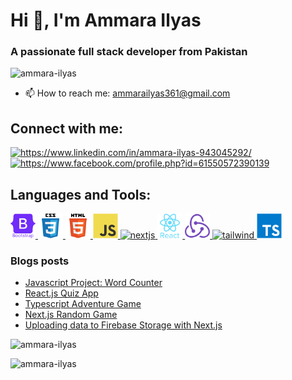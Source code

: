# Hi 👋, I'm Ammara Ilyas

### A passionate full stack developer from Pakistan

<p align="left">
  <img src="https://komarev.com/ghpvc/?username=ammara-ilyas&label=Profile%20views&color=0e75b6&style=flat" alt="ammara-ilyas" />
</p>



- 📫 How to reach me: ammarailyas361@gmail.com



## Connect with me:

<p align="left">
  <a href="https://www.linkedin.com/in/ammara-ilyas-943045292/" target="_blank">
    <img src="https://raw.githubusercontent.com/rahuldkjain/github-profile-readme-generator/master/src/images/icons/Social/linked-in-alt.svg" alt="https://www.linkedin.com/in/ammara-ilyas-943045292/" height="30" width="40" />
  </a>
  <a href="https://www.facebook.com/profile.php?id=61550572390139" target="_blank">
    <img src="https://raw.githubusercontent.com/rahuldkjain/github-profile-readme-generator/master/src/images/icons/Social/facebook.svg" alt="https://www.facebook.com/profile.php?id=61550572390139" height="30" width="40" />
  </a>
</p>

## Languages and Tools:

<p align="left">
  <a href="https://getbootstrap.com" target="_blank" rel="noreferrer">
    <img src="https://raw.githubusercontent.com/devicons/devicon/master/icons/bootstrap/bootstrap-plain-wordmark.svg" alt="bootstrap" width="40" height="40" />
  </a>
  <a href="https://www.w3schools.com/css/" target="_blank" rel="noreferrer">
    <img src="https://raw.githubusercontent.com/devicons/devicon/master/icons/css3/css3-original-wordmark.svg" alt="css3" width="40" height="40" />
  </a>
  <a href="https://www.w3.org/html/" target="_blank" rel="noreferrer">
    <img src="https://raw.githubusercontent.com/devicons/devicon/master/icons/html5/html5-original-wordmark.svg" alt="html5" width="40" height="40" />
  </a>
  <a href="https://developer.mozilla.org/en-US/docs/Web/JavaScript" target="_blank" rel="noreferrer">
    <img src="https://raw.githubusercontent.com/devicons/devicon/master/icons/javascript/javascript-original.svg" alt="javascript" width="40" height="40" />
  </a>
  <a href="https://nextjs.org/" target="_blank" rel="noreferrer">
    <img src="https://cdn.worldvectorlogo.com/logos/nextjs-2.svg" alt="nextjs" width="40" height="40" />
  </a>
  <a href="https://reactjs.org/" target="_blank" rel="noreferrer">
    <img src="https://raw.githubusercontent.com/devicons/devicon/master/icons/react/react-original-wordmark.svg" alt="react" width="40" height="40" />
  </a>
  <a href="https://redux.js.org" target="_blank" rel="noreferrer">
    <img src="https://raw.githubusercontent.com/devicons/devicon/master/icons/redux/redux-original.svg" alt="redux" width="40" height="40" />
  </a>
  <a href="https://tailwindcss.com/" target="_blank" rel="noreferrer">
    <img src="https://www.vectorlogo.zone/logos/tailwindcss/tailwindcss-icon.svg" alt="tailwind" width="40" height="40" />
  </a>
  <a href="https://www.typescriptlang.org/" target="_blank" rel="noreferrer">
    <img src="https://raw.githubusercontent.com/devicons/devicon/master/icons/typescript/typescript-original.svg" alt="typescript" width="40" height="40" />
  </a>
</p>

### Blogs posts

- [Javascript Project: Word Counter](https://github.com/ammara-Ilyas/Javascript_Projects/tree/main/Word%20counter)
- [React.js Quiz App](https://github.com/ammara-Ilyas/next_projects/tree/master/src/app/quiz)
- [Typescript Adventure Game](https://github.com/ammara-Ilyas/Typescript-Projects/tree/master/Adventure%20Game)
- [Next.js Random Game](https://github.com/ammara-Ilyas/next_projects/tree/master/src/app/random)
- [Uploading data to Firebase Storage with Next.js](https://github.com/ammara-Ilyas/Firebase_next_app)
<!-- BLOG-POST-LIST:END -->

<p align="left">
  <img align="left" src="https://github-readme-stats.vercel.app/api/top-langs?username=ammara-ilyas&show_icons=true&locale=en&layout=compact" alt="ammara-ilyas" />
</p>

<p>&nbsp;</p>

<p align="left">
  <img align="left" src="https://github-readme-stats.vercel.app/api?username=ammara-ilyas&show_icons=true&locale=en" alt="ammara-ilyas" />
</p>


